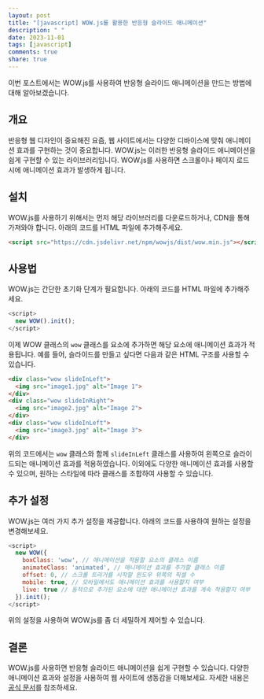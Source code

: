 ```yaml
---
layout: post
title: "[javascript] WOW.js를 활용한 반응형 슬라이드 애니메이션"
description: " "
date: 2023-11-01
tags: [javascript]
comments: true
share: true
---
```


이번 포스트에서는 WOW.js를 사용하여 반응형 슬라이드 애니메이션을 만드는 방법에 대해 알아보겠습니다.

## 개요

반응형 웹 디자인이 중요해진 요즘, 웹 사이트에서는 다양한 디바이스에 맞춰 애니메이션 효과를 구현하는 것이 중요합니다. WOW.js는 이러한 반응형 슬라이드 애니메이션을 쉽게 구현할 수 있는 라이브러리입니다. WOW.js를 사용하면 스크롤이나 페이지 로드 시에 애니메이션 효과가 발생하게 됩니다.

## 설치

WOW.js를 사용하기 위해서는 먼저 해당 라이브러리를 다운로드하거나, CDN을 통해 가져와야 합니다. 아래의 코드를 HTML 파일에 추가해주세요.

```html
<script src="https://cdn.jsdelivr.net/npm/wowjs/dist/wow.min.js"></script>
```

## 사용법

WOW.js는 간단한 초기화 단계가 필요합니다. 아래의 코드를 HTML 파일에 추가해주세요.

```javascript
<script>
  new WOW().init();
</script>
```

이제 WOW 클래스의 `wow` 클래스를 요소에 추가하면 해당 요소에 애니메이션 효과가 적용됩니다. 예를 들어, 슬라이드를 만들고 싶다면 다음과 같은 HTML 구조를 사용할 수 있습니다.

```html
<div class="wow slideInLeft">
  <img src="image1.jpg" alt="Image 1">
</div>
<div class="wow slideInRight">
  <img src="image2.jpg" alt="Image 2">
</div>
<div class="wow slideInLeft">
  <img src="image3.jpg" alt="Image 3">
</div>
```

위의 코드에서는 `wow` 클래스와 함께 `slideInLeft` 클래스를 사용하여 왼쪽으로 슬라이드되는 애니메이션 효과를 적용하였습니다. 이외에도 다양한 애니메이션 효과를 사용할 수 있으며, 원하는 스타일에 따라 클래스를 조합하여 사용할 수 있습니다.

## 추가 설정

WOW.js는 여러 가지 추가 설정을 제공합니다. 아래의 코드를 사용하여 원하는 설정을 변경해보세요.

```javascript
<script>
  new WOW({
    boxClass: 'wow', // 애니메이션을 적용할 요소의 클래스 이름
    animateClass: 'animated', // 애니메이션 효과를 추가할 클래스 이름
    offset: 0, // 스크롤 트리거를 시작할 윈도우 위쪽의 픽셀 수
    mobile: true, // 모바일에서도 애니메이션 효과를 사용할지 여부
    live: true // 동적으로 추가된 요소에 대한 애니메이션 효과를 계속 적용할지 여부
  }).init();
</script>
```

위의 설정을 사용하여 WOW.js를 좀 더 세밀하게 제어할 수 있습니다.

## 결론

WOW.js를 사용하면 반응형 슬라이드 애니메이션을 쉽게 구현할 수 있습니다. 다양한 애니메이션 효과와 설정을 사용하여 웹 사이트에 생동감을 더해보세요. 자세한 내용은 [공식 문서](https://wowjs.uk/docs)를 참조하세요.